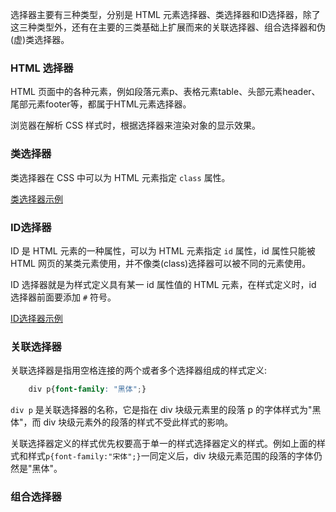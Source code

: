 
选择器主要有三种类型，分别是 HTML 元素选择器、类选择器和ID选择器，除了这三种类型外，还有在主要的三类基础上扩展而来的关联选择器、组合选择器和伪(虚)类选择器。


### HTML 选择器

HTML 页面中的各种元素，例如段落元素p、表格元素table、头部元素header、尾部元素footer等，都属于HTML元素选择器。

浏览器在解析 CSS 样式时，根据选择器来渲染对象的显示效果。


### 类选择器

类选择器在 CSS 中可以为 HTML 元素指定 `class` 属性。

[类选择器示例](t/02_class_selector.html)


### ID选择器

ID 是 HTML 元素的一种属性，可以为 HTML 元素指定 `id` 属性，id 属性只能被 HTML 网页的某类元素使用，并不像类(class)选择器可以被不同的元素使用。

ID 选择器就是为样式定义具有某一 id 属性值的 HTML 元素，在样式定义时，id 选择器前面要添加 `#` 符号。

[ID选择器示例](t/02_ID_selector.html)


### 关联选择器

关联选择器是指用空格连接的两个或者多个选择器组成的样式定义:
```css
    div p{font-family: "黑体";}
```
`div p` 是关联选择器的名称，它是指在 div 块级元素里的段落 p 的字体样式为"黑体"，而 div 块级元素外的段落的样式不受此样式的影响。

关联选择器定义的样式优先权要高于单一的样式选择器定义的样式。例如上面的样式和样式`p{font-family:"宋体";}`一同定义后，div 块级元素范围的段落的字体仍然是"黑体"。


### 组合选择器

